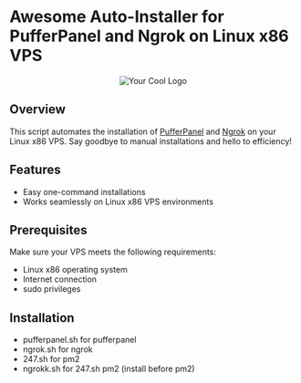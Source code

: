 # Awesome Auto-Installer for PufferPanel and Ngrok on Linux x86 VPS

<div align="center">
  <img src="https://your-cool-logo-url.com" alt="Your Cool Logo">
</div>

## Overview

This script automates the installation of [PufferPanel](https://pufferpanel.com/) and [Ngrok](https://ngrok.com/) on your Linux x86 VPS. Say goodbye to manual installations and hello to efficiency!

## Features

- Easy one-command installations
- Works seamlessly on Linux x86 VPS environments

## Prerequisites

Make sure your VPS meets the following requirements:

- Linux x86 operating system
- Internet connection
- sudo privileges

## Installation
 - pufferpanel.sh for pufferpanel
 - ngrok.sh for ngrok
 - 247.sh for pm2
 - ngrokk.sh for 247.sh pm2 (install before pm2)

